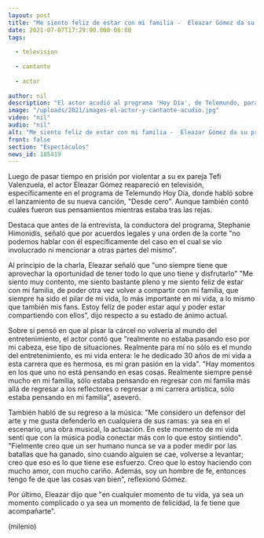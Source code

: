 ```yaml
---
layout: post
title: "Me siento feliz de estar con mi familia -  Eleazar Gómez da su primera entrevista tras salir de prisión"
date: 2021-07-07T17:29:00.000-06:00
tags:
  
  - television
  
  - cantante
  
  - actor
  
author: nil
description: "El actor acudió al programa 'Hoy Día', de Telemundo, para hablar de su nueva canción, 'Desde Cero'. "
image: "/uploads/2021/images-el-actor-y-cantante-acudio.jpg"
video: "nil"
audio: "nil"
alt: "Me siento feliz de estar con mi familia -  Eleazar Gómez da su primera entrevista tras salir de prisión"
front: false
section: "Espectáculos"
news_id: 185419
---
```


Luego de pasar tiempo en prisión por violentar a su ex pareja Tefi Valenzuela, el actor Eleazar Gómez reapareció en televisión, específicamente en el programa de Telemundo Hoy Día, donde habló sobre el lanzamiento de su nueva canción, "Desde cero". Aunque también contó cuáles fueron sus pensamientos mientras estaba tras las rejas.

Destaca que antes de la entrevista, la conductora del programa, Stephanie Himonidis, señaló que por acuerdos legales y una orden de la corte "no podemos hablar con él específicamente del caso en el cual se vio involucrado ni mencionar a otras partes del mismo". 

Al principio de la charla, Eleazar señaló que "uno siempre tiene que aprovechar la oportunidad de tener todo lo que uno tiene y disfrutarlo" 
"Me siento muy contento, me siento bastante pleno y me siento feliz de estar con mi familia, de poder otra vez volver a compartir con mi familia, que siempre ha sido el pilar de mi vida, lo más importante en mi vida, a lo mismo que también mis fans. Estoy feliz de poder estar aquí y poder estar compartiendo con ellos”, dijo respecto a su estado de ánimo actual. 

Sobre si pensó en que al pisar la cárcel no volvería al mundo del entretenimiento, el actor contó que "realmente no estaba pasando eso por mi cabeza, ese tipo de situaciones. Realmente para mí no sólo es el mundo del entretenimiento, es mi vida entera: le he dedicado 30 años de mi vida a esta carrera que es hermosa, es mi gran pasión en la vida". "Hay momentos en los que uno no está pensando en esas cosas. Realmente siempre pensé mucho en mi familia, sólo estaba pensando en regresar con mi familia más allá de regresar a los reflectores o regresar a mi carrera artística, sólo estaba pensando en mi familia”, aseveró. 

También habló de su regreso a la música: "Me considero un defensor del arte y me gusta defenderlo en cualquiera de sus ramas: ya sea en el escenario, una obra musical, la actuación. En este momento de mi vida sentí que con la música podía conectar más con lo que estoy sintiendo". "Fielmente creo que un ser humano nunca se va a poder medir por las batallas que ha ganado, sino cuando alguien se cae, volverse a levantar; creo que eso es lo que tiene ese esfuerzo. Creo que lo estoy haciendo con mucho amor, con mucho cariño. Además, soy un hombre de fe, entonces tengo fe de que las cosas van bien", reflexionó Gómez.  

Por último, Eleazar dijo que "en cualquier momento de tu vida, ya sea un momento complicado o ya sea un momento de felicidad, la fe tiene que acompañarte". 


(milenio)